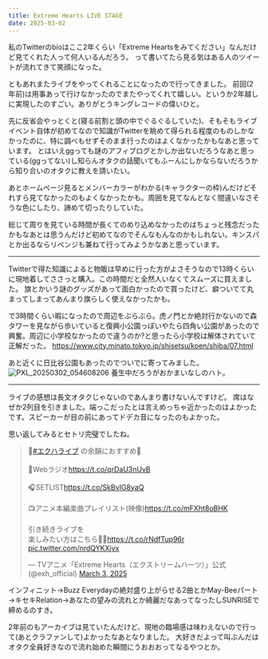 ```yaml
---
title: Extreme Hearts LIVE STAGE
date: 2025-03-02
---
```


私のTwitterのbioはここ2年くらい「Extreme Heartsをみてください」なんだけど見てくれた人って何人いるんだろう。
って書いてたら見る気はある人のツイートが流れてきて笑顔になった。

ともあれまたライブをやってくれることになったので行ってきました。
前回(2年前)は用事あって行けなかったのでまたやってくれて嬉しい。というか2年越しに実現したのすごい。ありがとうキングレコードの偉いひと。

先に反省会やっとくと(寝る前割と頭の中でぐるぐるしていた)、そもそもライブイベント自体が初めてなので知識がTwitterを眺めて得られる程度のものしかなかったのに、特に調べもせずそのまま行ったのはよくなかったかもなあと思っています。
とはいえggっても謎のアフィブログとかしか出ないだろうなあと思っている(ggってない)し知らんオタクの話聞いてもふーんにしかならないだろうから知り合いのオタクに教えを請いたい。

あとホームページ見るとメンバーカラーがわかる(キャラクターの枠)んだけどそれすら見てなかったのもよくなかったかも。周囲を見てなんとなく間違いなさそうな色にしたり、諦めて切ったりしていた。

総じて周りを見ている時間が長くてのめり込めなかったのはちょっと残念だったかもなあとは思うんだけど初めてなのでそんなもんなのかもしれない。キンスパとか出るならリベンジも兼ねて行ってみようかなあと思っています。

---

Twitterで得た知識によると物販は早めに行った方がよさそうなので13時くらいに現地着してささっと購入。この時間だと全然人いなくてスムーズに買えました。
旗とかいう謎のグッズがあって面白かったので買ったけど、癖ついてて丸まってしまってあんまり旗らしく使えなかったかも。

で3時間くらい暇になったので周辺をぶらぶら。虎ノ門とか絶対行かないので森タワーを見ながら歩いていると復興小公園っぽいやたら四角い公園があったので興奮。周辺に小学校なかったので違うのか?と思ったら小学校は解体されていて正解だった。
<https://www.city.minato.tokyo.jp/shisetsu/koen/shiba/07.html>

あと近くに日比谷公園もあったのでついでに寄ってみました。
![PXL_20250302_054608206](https://github.com/user-attachments/assets/a9d45df3-98ac-4ee7-8d08-241085faca26)
養生中だろうがおかまいなしのハト。

---

ライブの感想は長文オタクじゃないのであんまり書けないんですけど。
席はなぜか2列目を引きました。端っこだったとは言えめっちゃ近かったのはよかったです。スピーカーが目の前にあってドデカ音になったのもよかった。

思い返してみるとセトリ完璧でしたね。
<blockquote class="twitter-tweet"><p lang="ja" dir="ltr">🌟<a href="https://twitter.com/hashtag/%E3%82%A8%E3%82%AF%E3%83%8F%E3%83%A9%E3%82%A4%E3%83%96?src=hash&amp;ref_src=twsrc%5Etfw">#エクハライブ</a> の余韻におすすめ🌟<br><br>📡Webラジオ<a href="https://t.co/qrDaU3nUvB">https://t.co/qrDaU3nUvB</a><br><br>🎧SETLIST<a href="https://t.co/SkBvIG8yaQ">https://t.co/SkBvIG8yaQ</a><br><br>📺アニメ本編楽曲プレイリスト(映像)<a href="https://t.co/mFXht8oBHK">https://t.co/mFXht8oBHK</a><br><br>引き続きライブを<br>楽しみたい方はこちら💁‍♀️<a href="https://t.co/rNdfTup96r">https://t.co/rNdfTup96r</a> <a href="https://t.co/nrdQYKXjvx">pic.twitter.com/nrdQYKXjvx</a></p>&mdash; TVアニメ「Extreme Hearts（エクストリームハーツ）」公式 (@exh_official) <a href="https://twitter.com/exh_official/status/1896534228973895805?ref_src=twsrc%5Etfw">March 3, 2025</a></blockquote> <script async src="https://platform.twitter.com/widgets.js" charset="utf-8"></script>

インフィニット→Buzz Everydayの絶対盛り上がらせる2曲とかMay-Beeパート→キセキRelation→あなたの望みの流れとか綺麗だなあってなったしSUNRISEで締めるのすき。

2年前のもアーカイブは見ていたんだけど、現地の臨場感は味わえないので行って(あとクラファンして)よかったなあとなりました。
大好きだよって叫ぶんだはオタク全員好きなので流れ始めた瞬間にうおおおってなるやつとか。
